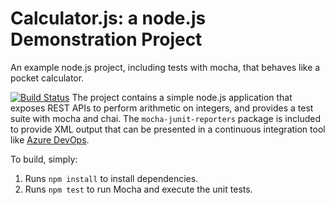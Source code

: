 Calculator.js: a node.js Demonstration Project
==============================================
An example node.js project, including tests with mocha, that behaves like
a pocket calculator.

[![Build Status](https://dev.azure.com/mslearn007/Configuring%20Agent%20Pools%20and%20Understanding%20Pipeline%20Styles/_apis/build/status/ausbloke007.calculator?branchName=master)](https://dev.azure.com/mslearn007/Configuring%20Agent%20Pools%20and%20Understanding%20Pipeline%20Styles/_build/latest?definitionId=9&branchName=master)
The project contains a simple node.js application that exposes REST APIs
to perform arithmetic on integers, and provides a test suite with mocha
and chai.  The `mocha-junit-reporters` package is included to provide XML
output that can be presented in a continuous integration tool like
[Azure DevOps](https://azure.com/devops).

To build, simply:

1. Runs `npm install` to install dependencies.
2. Runs `npm test` to run Mocha and execute the unit tests.

